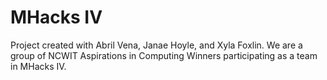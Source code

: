 MHacks IV
=========

Project created with Abril Vena, Janae Hoyle, and Xyla Foxlin. We are a group of NCWIT Aspirations in Computing Winners participating as a team in MHacks IV.